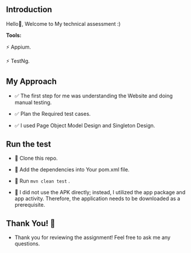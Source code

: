 ## Introduction
Hello👋, Welcome to My technical assessment :)

**Tools:**


  
  
  ⚡ Appium.

  
  ⚡ TestNg.

## My Approach

- ✅ The first step for me was understanding the Website and doing manual testing.

- ✅ Plan the Required test cases.

- ✅ I used Page Object Model Design and Singleton Design.

  

## Run the test

- 💪 Clone this repo.

- 💪 Add the dependencies into Your pom.xml file.
  
- 💪 Run ```mvn clean test``` .

- 💪 I did not use the APK directly; instead, I utilized the app package and app activity. Therefore, the application needs to be downloaded as a prerequisite.






## Thank You! 🥳
- Thank you for reviewing the assignment! Feel free to ask me any questions.
